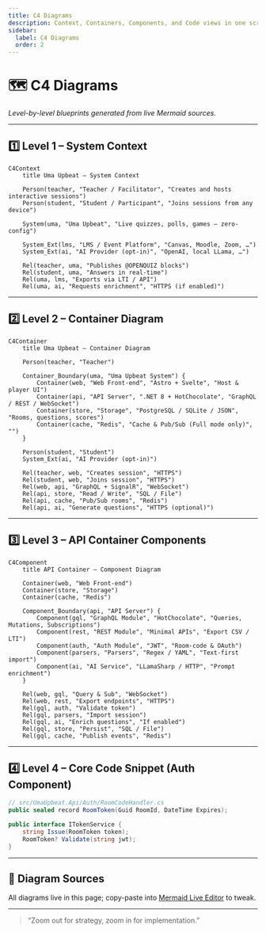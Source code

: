 ```yaml
---
title: C4 Diagrams
description: Context, Containers, Components, and Code views in one scrollable tour.
sidebar:
  label: C4 Diagrams
  order: 2
---
```


# 🗺️ C4 Diagrams

_Level-by-level blueprints generated from live Mermaid sources._

---

## 1️⃣ Level 1 – System Context

```mermaid
C4Context
    title Uma Upbeat – System Context

    Person(teacher, "Teacher / Facilitator", "Creates and hosts interactive sessions")
    Person(student, "Student / Participant", "Joins sessions from any device")

    System(uma, "Uma Upbeat", "Live quizzes, polls, games – zero-config")

    System_Ext(lms, "LMS / Event Platform", "Canvas, Moodle, Zoom, …")
    System_Ext(ai, "AI Provider (opt-in)", "OpenAI, local LLama, …")

    Rel(teacher, uma, "Publishes @OPENQUIZ blocks")
    Rel(student, uma, "Answers in real-time")
    Rel(uma, lms, "Exports via LTI / API")
    Rel(uma, ai, "Requests enrichment", "HTTPS (if enabled)")
```

---

## 2️⃣ Level 2 – Container Diagram

```mermaid
C4Container
    title Uma Upbeat – Container Diagram

    Person(teacher, "Teacher")

    Container_Boundary(uma, "Uma Upbeat System") {
        Container(web, "Web Front-end", "Astro + Svelte", "Host & player UI")
        Container(api, "API Server", ".NET 8 + HotChocolate", "GraphQL / REST / WebSocket")
        Container(store, "Storage", "PostgreSQL / SQLite / JSON", "Rooms, questions, scores")
        Container(cache, "Redis", "Cache & Pub/Sub (Full mode only)", "")
    }

    Person(student, "Student")
    System_Ext(ai, "AI Provider (opt-in)")

    Rel(teacher, web, "Creates session", "HTTPS")
    Rel(student, web, "Joins session", "HTTPS")
    Rel(web, api, "GraphQL + SignalR", "WebSocket")
    Rel(api, store, "Read / Write", "SQL / File")
    Rel(api, cache, "Pub/Sub rooms", "Redis")
    Rel(api, ai, "Generate questions", "HTTPS (optional)")
```

---

## 3️⃣ Level 3 – API Container Components

```mermaid
C4Component
    title API Container – Component Diagram

    Container(web, "Web Front-end")
    Container(store, "Storage")
    Container(cache, "Redis")

    Component_Boundary(api, "API Server") {
        Component(gql, "GraphQL Module", "HotChocolate", "Queries, Mutations, Subscriptions")
        Component(rest, "REST Module", "Minimal APIs", "Export CSV / LTI")
        Component(auth, "Auth Module", "JWT", "Room-code & OAuth")
        Component(parsers, "Parsers", "Regex / YAML", "Text-first import")
        Component(ai, "AI Service", "LLamaSharp / HTTP", "Prompt enrichment")
    }

    Rel(web, gql, "Query & Sub", "WebSocket")
    Rel(web, rest, "Export endpoints", "HTTPS")
    Rel(gql, auth, "Validate token")
    Rel(gql, parsers, "Import session")
    Rel(gql, ai, "Enrich questions", "If enabled")
    Rel(gql, store, "Persist", "SQL / File")
    Rel(gql, cache, "Publish events", "Redis")
```

---

## 4️⃣ Level 4 – Core Code Snippet (Auth Component)

```csharp
// src/UmaUpbeat.Api/Auth/RoomCodeHandler.cs
public sealed record RoomToken(Guid RoomId, DateTime Expires);

public interface ITokenService {
    string Issue(RoomToken token);
    RoomToken? Validate(string jwt);
}
```

---

## 🎨 Diagram Sources

All diagrams live in this page; copy-paste into [Mermaid Live Editor](https://mermaid.live) to tweak.

---

> “Zoom out for strategy, zoom in for implementation.”
